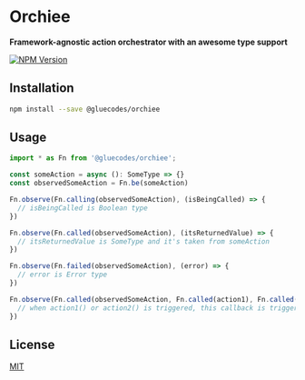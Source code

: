 # Orchiee

**Framework-agnostic action orchestrator with an awesome type support**

[![NPM Version](https://img.shields.io/npm/v/@gluecodes/orchiee.svg?style=flat)](https://www.npmjs.com/package/@gluecodes/orchiee)

## Installation

```bash
npm install --save @gluecodes/orchiee
```

## Usage

```typescript
import * as Fn from '@gluecodes/orchiee';

const someAction = async (): SomeType => {}
const observedSomeAction = Fn.be(someAction)

Fn.observe(Fn.calling(observedSomeAction), (isBeingCalled) => {
  // isBeingCalled is Boolean type
})

Fn.observe(Fn.called(observedSomeAction), (itsReturnedValue) => {
  // itsReturnedValue is SomeType and it's taken from someAction
})

Fn.observe(Fn.failed(observedSomeAction), (error) => {
  // error is Error type
})

Fn.observe(Fn.called(observedSomeAction, Fn.called(action1), Fn.called(action2)), (itsReturnedValue) => {
  // when action1() or action2() is triggered, this callback is triggered
})
```

## License

[MIT](https://github.com/gluecodes/orchiee/blob/master/LICENSE.md)
